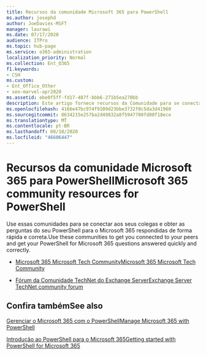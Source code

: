 ```yaml
---
title: Recursos da comunidade Microsoft 365 para PowerShell
ms.author: josephd
author: JoeDavies-MSFT
manager: laurawi
ms.date: 07/17/2020
audience: ITPro
ms.topic: hub-page
ms.service: o365-administration
localization_priority: Normal
ms.collection: Ent_O365
f1.keywords:
- CSH
ms.custom:
- Ent_Office_Other
- seo-marvel-apr2020
ms.assetid: ebe0f5ff-fd17-487f-bbb6-271b5ea270bb
description: Este artigo fornece recursos da Comunidade para se conectar aos seus colegas e obter ajuda do PowerShell para o Microsoft 365.
ms.openlocfilehash: 4166e47bc974f9109d23bbe3732f0c5da3d41960
ms.sourcegitcommit: 8634215e257ba2d49832a8f5947700fd00f18ece
ms.translationtype: MT
ms.contentlocale: pt-BR
ms.lasthandoff: 08/10/2020
ms.locfileid: "46606447"
---
```

# <a name="microsoft-365-community-resources-for-powershell"></a><span data-ttu-id="00077-103">Recursos da comunidade Microsoft 365 para PowerShell</span><span class="sxs-lookup"><span data-stu-id="00077-103">Microsoft 365 community resources for PowerShell</span></span>

<span data-ttu-id="00077-104">Use essas comunidades para se conectar aos seus colegas e obter as perguntas do seu PowerShell para o Microsoft 365 respondidas de forma rápida e correta.</span><span class="sxs-lookup"><span data-stu-id="00077-104">Use these communities to get you connected to your peers and get your PowerShell for Microsoft 365 questions answered quickly and correctly.</span></span> 
  
- [<span data-ttu-id="00077-105">Microsoft 365 Microsoft Tech Community</span><span class="sxs-lookup"><span data-stu-id="00077-105">Microsoft 365 Microsoft Tech Community</span></span>](https://techcommunity.microsoft.com/t5/microsoft-365/ct-p/microsoft365)
    
- [<span data-ttu-id="00077-106">Fórum da Comunidade TechNet do Exchange Server</span><span class="sxs-lookup"><span data-stu-id="00077-106">Exchange Server TechNet community forum</span></span>](https://social.technet.microsoft.com/Forums/exchange/home?forum=exchangesvrgeneral)
    
## <a name="see-also"></a><span data-ttu-id="00077-107">Confira também</span><span class="sxs-lookup"><span data-stu-id="00077-107">See also</span></span>

[<span data-ttu-id="00077-108">Gerenciar o Microsoft 365 com o PowerShell</span><span class="sxs-lookup"><span data-stu-id="00077-108">Manage Microsoft 365 with PowerShell</span></span>](manage-office-365-with-office-365-powershell.md)
  
[<span data-ttu-id="00077-109">Introdução ao PowerShell para o Microsoft 365</span><span class="sxs-lookup"><span data-stu-id="00077-109">Getting started with PowerShell for Microsoft 365</span></span>](getting-started-with-office-365-powershell.md)

